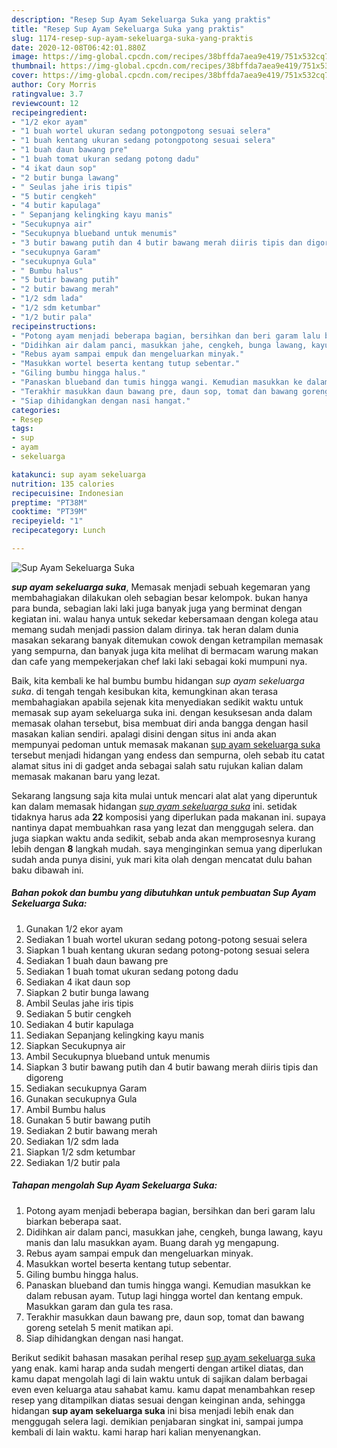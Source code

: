 ```yaml
---
description: "Resep Sup Ayam Sekeluarga Suka yang praktis"
title: "Resep Sup Ayam Sekeluarga Suka yang praktis"
slug: 1174-resep-sup-ayam-sekeluarga-suka-yang-praktis
date: 2020-12-08T06:42:01.880Z
image: https://img-global.cpcdn.com/recipes/38bffda7aea9e419/751x532cq70/sup-ayam-sekeluarga-suka-foto-resep-utama.jpg
thumbnail: https://img-global.cpcdn.com/recipes/38bffda7aea9e419/751x532cq70/sup-ayam-sekeluarga-suka-foto-resep-utama.jpg
cover: https://img-global.cpcdn.com/recipes/38bffda7aea9e419/751x532cq70/sup-ayam-sekeluarga-suka-foto-resep-utama.jpg
author: Cory Morris
ratingvalue: 3.7
reviewcount: 12
recipeingredient:
- "1/2 ekor ayam"
- "1 buah wortel ukuran sedang potongpotong sesuai selera"
- "1 buah kentang ukuran sedang potongpotong sesuai selera"
- "1 buah daun bawang pre"
- "1 buah tomat ukuran sedang potong dadu"
- "4 ikat daun sop"
- "2 butir bunga lawang"
- " Seulas jahe iris tipis"
- "5 butir cengkeh"
- "4 butir kapulaga"
- " Sepanjang kelingking kayu manis"
- "Secukupnya air"
- "Secukupnya blueband untuk menumis"
- "3 butir bawang putih dan 4 butir bawang merah diiris tipis dan digoreng"
- "secukupnya Garam"
- "secukupnya Gula"
- " Bumbu halus"
- "5 butir bawang putih"
- "2 butir bawang merah"
- "1/2 sdm lada"
- "1/2 sdm ketumbar"
- "1/2 butir pala"
recipeinstructions:
- "Potong ayam menjadi beberapa bagian, bersihkan dan beri garam lalu biarkan beberapa saat."
- "Didihkan air dalam panci, masukkan jahe, cengkeh, bunga lawang, kayu manis dan lalu masukkan ayam. Buang darah yg mengapung."
- "Rebus ayam sampai empuk dan mengeluarkan minyak."
- "Masukkan wortel beserta kentang tutup sebentar."
- "Giling bumbu hingga halus."
- "Panaskan blueband dan tumis hingga wangi. Kemudian masukkan ke dalam rebusan ayam. Tutup lagi hingga wortel dan kentang empuk. Masukkan garam dan gula tes rasa."
- "Terakhir masukkan daun bawang pre, daun sop, tomat dan bawang goreng setelah 5 menit matikan api."
- "Siap dihidangkan dengan nasi hangat."
categories:
- Resep
tags:
- sup
- ayam
- sekeluarga

katakunci: sup ayam sekeluarga 
nutrition: 135 calories
recipecuisine: Indonesian
preptime: "PT38M"
cooktime: "PT39M"
recipeyield: "1"
recipecategory: Lunch

---
```



![Sup Ayam Sekeluarga Suka](https://img-global.cpcdn.com/recipes/38bffda7aea9e419/751x532cq70/sup-ayam-sekeluarga-suka-foto-resep-utama.jpg)

<b><i>sup ayam sekeluarga suka</i></b>, Memasak menjadi sebuah kegemaran yang membahagiakan dilakukan oleh sebagian besar kelompok. bukan hanya para bunda, sebagian laki laki juga banyak juga yang berminat dengan kegiatan ini. walau hanya untuk sekedar kebersamaan dengan kolega atau memang sudah menjadi passion dalam dirinya. tak heran dalam dunia masakan sekarang banyak ditemukan cowok dengan ketrampilan memasak yang sempurna, dan banyak juga kita melihat di bermacam warung makan dan cafe yang mempekerjakan chef laki laki sebagai koki mumpuni nya.

Baik, kita kembali ke hal bumbu bumbu hidangan <i>sup ayam sekeluarga suka</i>. di tengah tengah kesibukan kita, kemungkinan akan terasa membahagiakan apabila sejenak kita menyediakan sedikit waktu untuk memasak sup ayam sekeluarga suka ini. dengan kesuksesan anda dalam memasak olahan tersebut, bisa membuat diri anda bangga dengan hasil masakan kalian sendiri. apalagi disini dengan situs ini anda akan mempunyai pedoman untuk memasak makanan <u>sup ayam sekeluarga suka</u> tersebut menjadi hidangan yang endess dan sempurna, oleh sebab itu catat alamat situs ini di gadget anda sebagai salah satu rujukan kalian dalam memasak makanan baru yang lezat.




Sekarang langsung saja kita mulai untuk mencari alat alat yang diperuntuk kan dalam memasak hidangan <u><i>sup ayam sekeluarga suka</i></u> ini. setidak tidaknya harus ada <b>22</b> komposisi yang diperlukan pada makanan ini. supaya nantinya dapat membuahkan rasa yang lezat dan menggugah selera. dan juga siapkan waktu anda sedikit, sebab anda akan memprosesnya kurang lebih dengan <b>8</b> langkah mudah. saya menginginkan semua yang diperlukan sudah anda punya disini, yuk mari kita olah dengan mencatat dulu bahan baku dibawah ini.

<!--inarticleads1-->

##### Bahan pokok dan bumbu yang dibutuhkan untuk pembuatan Sup Ayam Sekeluarga Suka:

1. Gunakan 1/2 ekor ayam
1. Sediakan 1 buah wortel ukuran sedang potong-potong sesuai selera
1. Siapkan 1 buah kentang ukuran sedang potong-potong sesuai selera
1. Sediakan 1 buah daun bawang pre
1. Sediakan 1 buah tomat ukuran sedang potong dadu
1. Sediakan 4 ikat daun sop
1. Siapkan 2 butir bunga lawang
1. Ambil  Seulas jahe iris tipis
1. Sediakan 5 butir cengkeh
1. Sediakan 4 butir kapulaga
1. Sediakan  Sepanjang kelingking kayu manis
1. Siapkan Secukupnya air
1. Ambil Secukupnya blueband untuk menumis
1. Siapkan 3 butir bawang putih dan 4 butir bawang merah diiris tipis dan digoreng
1. Sediakan secukupnya Garam
1. Gunakan secukupnya Gula
1. Ambil  Bumbu halus
1. Gunakan 5 butir bawang putih
1. Sediakan 2 butir bawang merah
1. Sediakan 1/2 sdm lada
1. Siapkan 1/2 sdm ketumbar
1. Sediakan 1/2 butir pala




<!--inarticleads2-->

##### Tahapan mengolah Sup Ayam Sekeluarga Suka:

1. Potong ayam menjadi beberapa bagian, bersihkan dan beri garam lalu biarkan beberapa saat.
1. Didihkan air dalam panci, masukkan jahe, cengkeh, bunga lawang, kayu manis dan lalu masukkan ayam. Buang darah yg mengapung.
1. Rebus ayam sampai empuk dan mengeluarkan minyak.
1. Masukkan wortel beserta kentang tutup sebentar.
1. Giling bumbu hingga halus.
1. Panaskan blueband dan tumis hingga wangi. Kemudian masukkan ke dalam rebusan ayam. Tutup lagi hingga wortel dan kentang empuk. Masukkan garam dan gula tes rasa.
1. Terakhir masukkan daun bawang pre, daun sop, tomat dan bawang goreng setelah 5 menit matikan api.
1. Siap dihidangkan dengan nasi hangat.




Berikut sedikit bahasan masakan perihal resep <u>sup ayam sekeluarga suka</u> yang enak. kami harap anda sudah mengerti dengan artikel diatas, dan kamu dapat mengolah lagi di lain waktu untuk di sajikan dalam berbagai even even keluarga atau sahabat kamu. kamu dapat menambahkan resep resep yang ditampilkan diatas sesuai dengan keinginan anda, sehingga hidangan <b>sup ayam sekeluarga suka</b> ini bisa menjadi lebih enak dan menggugah selera lagi. demikian penjabaran singkat ini, sampai jumpa kembali di lain waktu. kami harap hari kalian menyenangkan.
